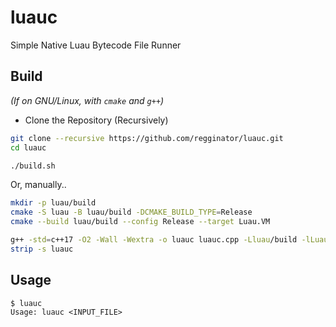 # luauc

Simple Native Luau Bytecode File Runner

## Build

*(If on GNU/Linux, with `cmake` and `g++`)*

* Clone the Repository (Recursively)

```sh
git clone --recursive https://github.com/regginator/luauc.git
cd luauc
```

```sh
./build.sh
```

Or, manually..

```sh
mkdir -p luau/build
cmake -S luau -B luau/build -DCMAKE_BUILD_TYPE=Release
cmake --build luau/build --config Release --target Luau.VM

g++ -std=c++17 -O2 -Wall -Wextra -o luauc luauc.cpp -Lluau/build -lLuau.VM
strip -s luauc
```

## Usage

```
$ luauc
Usage: luauc <INPUT_FILE>
```
